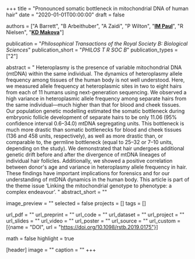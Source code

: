 +++
title = "Pronounced somatic bottleneck in mitochondrial DNA of human hair"
date = "2020-01-01T00:00:00"
draft = false

authors = ["A Barrett", "B Arbeithuber", "A Zaidi", "P Wilton", "[__IM Paul__](https://pennstate.pure.elsevier.com/en/persons/ian-paul)", "R Nielsen", "[__KD Makova__](http://www.bx.psu.edu/makova_lab)"]

publication = "_Philosophical Transactions of the Royal Society B: Biological Sciences_"
publication_short = "_PHILOS T R SOC B_"
publication_types = ["2"]

abstract = " Heteroplasmy is the presence of variable mitochondrial DNA (mtDNA) within the same individual. The dynamics of heteroplasmy allele frequency among tissues of the human body is not well understood. Here, we measured allele frequency at heteroplasmic sites in two to eight hairs from each of 11 humans using next-generation sequencing. We observed a high variance in heteroplasmic allele frequency among separate hairs from the same individual—much higher than that for blood and cheek tissues. Our population genetic modelling estimated the somatic bottleneck during embryonic follicle development of separate hairs to be only 11.06 (95% confidence interval 0.6–34.0) mtDNA segregating units. This bottleneck is much more drastic than somatic bottlenecks for blood and cheek tissues (136 and 458 units, respectively), as well as more drastic than, or comparable to, the germline bottleneck (equal to 25–32 or 7–10 units, depending on the study). We demonstrated that hair undergoes additional genetic drift before and after the divergence of mtDNA lineages of individual hair follicles. Additionally, we showed a positive correlation between donor's age and variance in heteroplasmy allele frequency in hair. These findings have important implications for forensics and for our understanding of mtDNA dynamics in the human body. This article is part of the theme issue ‘Linking the mitochondrial genotype to phenotype: a complex endeavour’. "
abstract_short = ""

image_preview = ""
selected = false
projects = []
tags = []

url_pdf = ""
url_preprint = ""
url_code = ""
url_dataset = ""
url_project = ""
url_slides = ""
url_video = ""
url_poster = ""
url_source = ""
url_custom = [{name = "DOI", url = "https://doi.org/10.1098/rstb.2019.0175"}]

math = false
highlight = true

[header]
image = ""
caption = ""
+++
